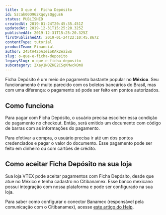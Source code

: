 ```yaml
---
title: O que é  Ficha Depósito
id: 5zcak00O9G2KqoysQggus6
status: PUBLISHED
createdAt: 2019-01-24T20:45:35.451Z
updatedAt: 2019-12-31T15:25:20.325Z
publishedAt: 2019-12-31T15:25:20.325Z
firstPublishedAt: 2019-01-24T22:10:45.867Z
contentType: tutorial
productTeam: Financial
author: 245tA425AIeioKAk2eaiwS
slug: o-que-e-ficha-deposito
legacySlug: o-que-e-ficha-deposito
subcategory: 2Xay1NOZKE2CSqKMwckOm8
---
```


Ficha Depósito é um meio de pagamento bastante popular no __México__. Seu funcionamento é muito parecido com os boletos bancários do Brasil, mas com uma diferença: o pagamento só pode ser feito em pontos autorizados.

## Como funciona
Para pagar com Ficha Depósito, o usuário precisa escolher essa condição de pagamento no checkout. Então, será emitido um documento com código de barras com as informações do pagamento. 

Para efetivar a compra, o usuário precisa ir até um dos pontos credenciados e pagar o valor do documento. Esse pagamento pode ser feito em dinheiro ou com cartões de crédito.

## Como aceitar Ficha Depósito na sua loja
Sua loja VTEX pode aceitar pagamentos com Ficha Depósito, desde que atue no México e tenha cadastro no Citibanamex. Esse banco mexicano possui integração com nossa plataforma e pode ser configurado na sua loja.

Para saber como configurar o conector Banamex (responsável pela comunicação com o Citibanamex), acesse [este artigo do Help](/pt/tutorial/configurar-gateway-banamex).
